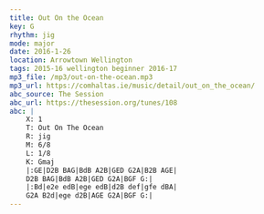 ```yaml
---
title: Out On the Ocean
key: G          
rhythm: jig
mode: major
date: 2016-1-26
location: Arrowtown Wellington
tags: 2015-16 wellington beginner 2016-17
mp3_file: /mp3/out-on-the-ocean.mp3
mp3_url: https://comhaltas.ie/music/detail/out_on_the_ocean/ 
abc_source: The Session
abc_url: https://thesession.org/tunes/108
abc: |
    X: 1
    T: Out On The Ocean
    R: jig
    M: 6/8
    L: 1/8
    K: Gmaj
    |:GE|D2B BAG|BdB A2B|GED G2A|B2B AGE|
    D2B BAG|BdB A2B|GED G2A|BGF G:|
    |:Bd|e2e edB|ege edB|d2B def|gfe dBA|
    G2A B2d|ege d2B|AGE G2A|BGF G:|
---
```


